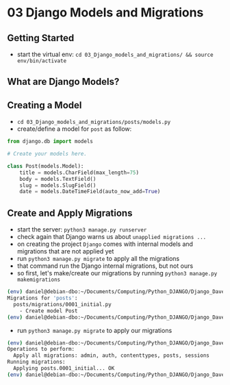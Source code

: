 # 03 Django Models and Migrations

## Getting Started

- start the virtual env: `cd 03_Django_models_and_migrations/ && source env/bin/activate`

## What are Django Models?

## Creating a Model

- `cd 03_Django_models_and_migrations/posts/models.py`
- create/define a model for `post` as follow:

```py
from django.db import models

# Create your models here.

class Post(models.Model):
    title = models.CharField(max_length=75)
    body = models.TextField()
    slug = models.SlugField()
    date = models.DateTimeField(auto_now_add=True)

```

## Create and Apply Migrations

- start the server: `python3 manage.py runserver`
- check again that Django warns us about `unapplied migrations ...`
- on creating the project `Django` comes with internal models and migrations that are not applied yet
- run `python3 manage.py migrate` to apply all the migrations
- that command run the Django internal migrations, but not ours
- so first, let's make/create our migrations by running `python3 manage.py makemigrations`

```bash
(env) daniel@debian-dbo:~/Documents/Computing/Python_DJANGO/Django_Dave_Gray/03_Django_models_and_migrations$ python3 manage.py makemigrations
Migrations for 'posts':
  posts/migrations/0001_initial.py
    - Create model Post
(env) daniel@debian-dbo:~/Documents/Computing/Python_DJANGO/Django_Dave_Gray/03_Django_models_and_migrations$ 
```

- run `python3 manage.py migrate` to apply our migrations

```bash
(env) daniel@debian-dbo:~/Documents/Computing/Python_DJANGO/Django_Dave_Gray/03_Django_models_and_migrations$ python3 manage.py migrate
Operations to perform:
  Apply all migrations: admin, auth, contenttypes, posts, sessions
Running migrations:
  Applying posts.0001_initial... OK
(env) daniel@debian-dbo:~/Documents/Computing/Python_DJANGO/Django_Dave_Gray/03_Django_models_and_migrations$ 
```
